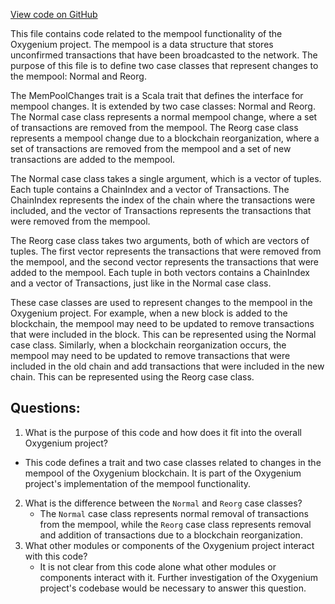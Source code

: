 [View code on GitHub](https://github.com/oxygenium/oxygenium/flow/src/main/scala/org/oxygenium/flow/mempool/MemPoolChanges.scala)

This file contains code related to the mempool functionality of the Oxygenium project. The mempool is a data structure that stores unconfirmed transactions that have been broadcasted to the network. The purpose of this file is to define two case classes that represent changes to the mempool: Normal and Reorg.

The MemPoolChanges trait is a Scala trait that defines the interface for mempool changes. It is extended by two case classes: Normal and Reorg. The Normal case class represents a normal mempool change, where a set of transactions are removed from the mempool. The Reorg case class represents a mempool change due to a blockchain reorganization, where a set of transactions are removed from the mempool and a set of new transactions are added to the mempool.

The Normal case class takes a single argument, which is a vector of tuples. Each tuple contains a ChainIndex and a vector of Transactions. The ChainIndex represents the index of the chain where the transactions were included, and the vector of Transactions represents the transactions that were removed from the mempool.

The Reorg case class takes two arguments, both of which are vectors of tuples. The first vector represents the transactions that were removed from the mempool, and the second vector represents the transactions that were added to the mempool. Each tuple in both vectors contains a ChainIndex and a vector of Transactions, just like in the Normal case class.

These case classes are used to represent changes to the mempool in the Oxygenium project. For example, when a new block is added to the blockchain, the mempool may need to be updated to remove transactions that were included in the block. This can be represented using the Normal case class. Similarly, when a blockchain reorganization occurs, the mempool may need to be updated to remove transactions that were included in the old chain and add transactions that were included in the new chain. This can be represented using the Reorg case class.
## Questions: 
 1. What is the purpose of this code and how does it fit into the overall Oxygenium project?
   - This code defines a trait and two case classes related to changes in the mempool of the Oxygenium blockchain. It is part of the Oxygenium project's implementation of the mempool functionality.
2. What is the difference between the `Normal` and `Reorg` case classes?
   - The `Normal` case class represents normal removal of transactions from the mempool, while the `Reorg` case class represents removal and addition of transactions due to a blockchain reorganization.
3. What other modules or components of the Oxygenium project interact with this code?
   - It is not clear from this code alone what other modules or components interact with it. Further investigation of the Oxygenium project's codebase would be necessary to answer this question.